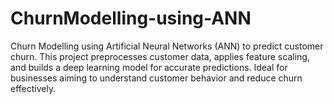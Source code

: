 # ChurnModelling-using-ANN
Churn Modelling using Artificial Neural Networks (ANN) to predict customer churn. This project preprocesses customer data, applies feature scaling, and builds a deep learning model for accurate predictions. Ideal for businesses aiming to understand customer behavior and reduce churn effectively.
